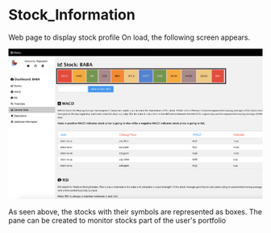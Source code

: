# Stock_Information
Web page to display stock profile
On load, the following screen appears.

![](first.png)

As seen above, the stocks with their symbols are represented as boxes. The pane can be created to monitor stocks part of the user's portfolio

